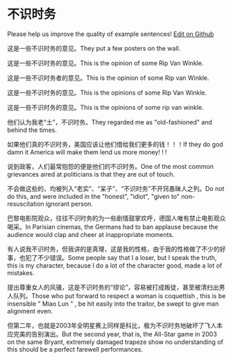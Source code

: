 # 不识时务

Please help us improve the quality of example sentences! [Edit on Github](https://github.com/jiyushe/jiyu-example-sentence-source/blob/main/chinese/bushishiwu.md)

<p><span class="chinese">这是一些不识时务的意见。</span><span class="english">They put a few posters on the wall.</span></p>

<p><span class="chinese">这是一些不识时务的意见。</span><span class="english">This is the opinion of some Rip Van Winkle.</span></p>

<p><span class="chinese">这是一些不识时务者的意见。</span><span class="english">This is the opinion of some Rip van Winkle.</span></p>

<p><span class="chinese">这是一些不识时务的意见。</span><span class="english">This is the opinions of some Rip Van Winkle.</span></p>

<p><span class="chinese">这是一些不识时务的意见。</span><span class="english">This is the opinions of some rip van winkle.</span></p>

<p><span class="chinese">他们认为我老“土”，不识时务。</span><span class="english">They regarded me as "old-fashioned" and behind the times.</span></p>

<p><span class="chinese">如果他们真的不识时务，美国应该让他们借给我们更多的钱！！！</span><span class="english">If they do god damn it America will make them lend us more money! ! !</span></p>

<p><span class="chinese">说到政客，人们最常抱怨的便是他们的不识时务。</span><span class="english">One of the most common grievances aired at politicians is that they are out of touch.</span></p>

<p><span class="chinese">不会做这些的，均被列入“老实”、“呆子”、“不识时务”不开窍愚昧人之列。</span><span class="english">Do not do this, and were included in the "honest", "idiot", "given to" non-resuscitation ignorant person.</span></p>

<p><span class="chinese">巴黎电影院观众，往往不识时务的为一些剧情鼓掌欢呼，德国人唯有禁止电影观众喝采。</span><span class="english">In Parisian cinemas, the Germans had to ban applause because the audience would clap and cheer at inappropriate moments.</span></p>

<p><span class="chinese">有人说我不识时务，但我讲的是真理，这是我的性格，由于我的性格做了不少的好事，也犯了不少错误。</span><span class="english">Some people say that I a loser, but I speak the truth, this is my character, because I do a lot of the character good, made a lot of mistakes.</span></p>

<p><span class="chinese">提出尊重女人的风骚，这是不识时务的“缪论”，容易被打成叛徒，甚至被清扫出男人队列。</span><span class="english">Those who put forward to respect a woman is coquettish , this is be insensible " Miao Lun " , be hit easily into the traitor, be swept to give man alignment even.</span></p>

<p><span class="chinese">但第二年，也就是2003年全明星赛上同样是科比，极为不识时务地破坏了飞人本应完美的告别演出。</span><span class="english">But the second year, that is, the All-Star game in 2003 on the same Bryant, extremely damaged trapeze show no understanding of this should be a perfect farewell performances.</span></p>

